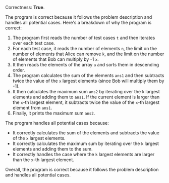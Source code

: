 Correctness: **True**.

The program is correct because it follows the problem description and handles all potential cases. Here's a breakdown of why the program is correct:

1. The program first reads the number of test cases `t` and then iterates over each test case.
2. For each test case, it reads the number of elements `n`, the limit on the number of elements that Alice can remove `k`, and the limit on the number of elements that Bob can multiply by -1 `x`.
3. It then reads the elements of the array `a` and sorts them in descending order.
4. The program calculates the sum of the elements `ans1` and then subtracts twice the value of the `x` largest elements (since Bob will multiply them by -1).
5. It then calculates the maximum sum `ans2` by iterating over the `k` largest elements and adding them to `ans1`. If the current element is larger than the `x`-th largest element, it subtracts twice the value of the `x`-th largest element from `ans1`.
6. Finally, it prints the maximum sum `ans2`.

The program handles all potential cases because:

* It correctly calculates the sum of the elements and subtracts the value of the `x` largest elements.
* It correctly calculates the maximum sum by iterating over the `k` largest elements and adding them to the sum.
* It correctly handles the case where the `k` largest elements are larger than the `x`-th largest element.

Overall, the program is correct because it follows the problem description and handles all potential cases.